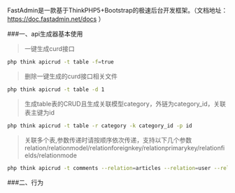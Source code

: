FastAdmin是一款基于ThinkPHP5+Bootstrap的极速后台开发框架。（文档地址：https://doc.fastadmin.net/docs  ）

###一、api生成器基本使用

>一键生成curd接口
```bash
php think apicrud -t table -f=true
```

>删除一键生成的curd接口相关文件
```bash
php think apicrud -t table -d 1
```

>生成table表的CRUD且生成关联模型category，外链为category_id，关联表主键为id

```bash
php think apicrud -t table -r category -k category_id -p id
```


>关联多个表,参数传递时请按顺序依次传递，支持以下几个参数relation/relationmodel/relationforeignkey/relationprimarykey/relationfields/relationmode


```bash
php think apicrud -t comments --relation=articles --relation=user --relationforeignkey=article_id --relationforeignkey=user_id
```

###二、行为
